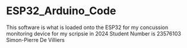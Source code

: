 # ESP32_Arduino_Code
This software is what is loaded onto the ESP32 for my concussion monitoring device for my scripsie in 2024 Student Number is 23576103
Simon-Pierre De Villiers

